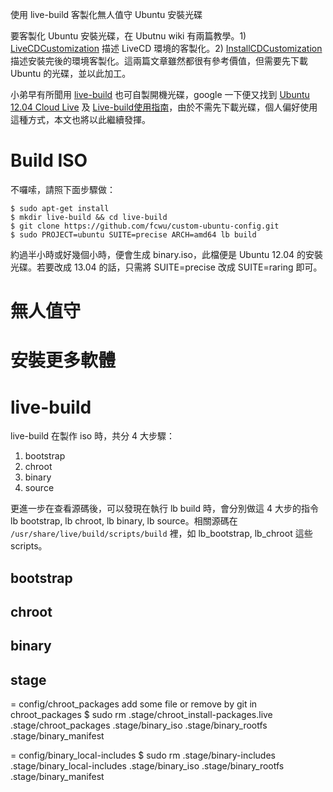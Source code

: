 使用 live-build 客製化無人值守 Ubuntu 安裝光碟

要客製化 Ubuntu 安裝光碟，在 Ubutnu wiki 有兩篇教學。1) [LiveCDCustomization](https://help.ubuntu.com/community/LiveCDCustomization) 描述 LiveCD 環境的客製化。2) [InstallCDCustomization](https://help.ubuntu.com/community/InstallCDCustomization) 描述安裝完後的環境客製化。這兩篇文章雖然都很有參考價值，但需要先下載 Ubuntu 的光碟，並以此加工。

小弟早有所聞用 [live-build](http://live.debian.net/manual/stable/html/live-manual.en.html) 也可自製開機光碟，google 一下便又找到 [Ubuntu 12.04 Cloud Live](http://blog.init.hr/?p=183) 及 [Live-build使用指南](http://www.ubuntukylin.com/ukylin/forum.php?mod=viewthread&tid=20)，由於不需先下載光碟，個人偏好使用這種方式，本文也將以此繼續發揮。

# Build ISO

不囉嗦，請照下面步驟做：

```
$ sudo apt-get install 
$ mkdir live-build && cd live-build
$ git clone https://github.com/fcwu/custom-ubuntu-config.git
$ sudo PROJECT=ubuntu SUITE=precise ARCH=amd64 lb build
```

約過半小時或好幾個小時，便會生成 binary.iso，此檔便是 Ubuntu 12.04 的安裝光碟。若要改成 13.04 的話，只需將 SUITE=precise 改成 SUITE=raring 即可。

# 無人值守

# 安裝更多軟體

# live-build

live-build 在製作 iso 時，共分 4 大步驟：

1. bootstrap
2. chroot
3. binary
4. source

更進一步在查看源碼後，可以發現在執行 lb build 時，會分別做這 4 大步的指令 lb bootstrap, lb chroot, lb binary, lb source。相關源碼在 `/usr/share/live/build/scripts/build` 裡，如 lb_bootstrap, lb_chroot 這些 scripts。

## bootstrap

## chroot

## binary

## stage

= config/chroot_packages
add some file or remove by git in chroot_packages
$ sudo rm .stage/chroot_install-packages.live .stage/chroot_packages .stage/binary_iso .stage/binary_rootfs .stage/binary_manifest

= config/binary_local-includes
$ sudo rm .stage/binary-includes .stage/binary_local-includes .stage/binary_iso .stage/binary_rootfs .stage/binary_manifest


